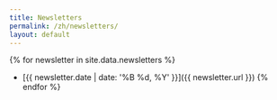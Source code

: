 ```yaml
---
title: Newsletters
permalink: /zh/newsletters/
layout: default
---
```


{% for newsletter in site.data.newsletters  %}
- [{{ newsletter.date | date: '%B %d, %Y' }}]({{ newsletter.url }})
{% endfor %}
